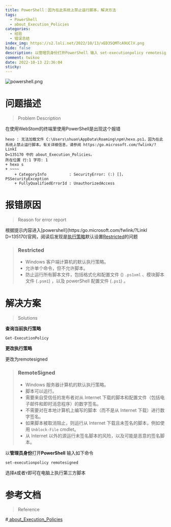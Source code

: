```yaml
---
title: PowerShell：因为在此系统上禁止运行脚本，解决方法
tags:
  - PowerShell
  - about_Execution_Policies
categories:
  - 经验
  - 错误总结
index_img: https://s2.loli.net/2022/10/13/xED35QMTcA9UClV.png
hide: false
description: 以管理员身份打开PowerShell 输入 set-executionpolicy remotesigned
comment: twikoo
date: 2022-10-13 22:36:04
sticky:
---
```


![powershell.png](https://s2.loli.net/2022/10/13/xED35QMTcA9UClV.png)

# 问题描述

> Problem Description

在使用WebStom的终端里使用PowerShell是出现这个报错

```shell
hexo : 无法加载文件 C:\Users\shuan\AppData\Roaming\npm\hexo.ps1，因为在此系统上禁止运行脚本。有关详细信息，请参阅 https:/go.microsoft.com/fwlink/?LinkI
D=135170 中的 about_Execution_Policies。
所在位置 行:1 字符: 1
+ hexo s
+ ~~~~
    + CategoryInfo          : SecurityError: (:) []，PSSecurityException
    + FullyQualifiedErrorId : UnauthorizedAccess

```

# 报错原因

> Reason for error report

根据提示内容进入[powershell](https:/go.microsoft.com/fwlink/?LinkI
D=135170)官网，阅读后发现是[执行策略](https://learn.microsoft.com/zh-cn/powershell/module/microsoft.powershell.core/about/about_execution_policies?view=powershell-7.2)默认设置[Restricted](https://learn.microsoft.com/zh-cn/powershell/module/microsoft.powershell.core/about/about_execution_policies?view=powershell-7.2#restricted)的问题

> ### Restricted
>
> - Windows 客户端计算机的默认执行策略。
> - 允许单个命令，但不允许脚本。
> - 防止运行所有脚本文件，包括格式化和配置文件 () `.ps1xml` 、模块脚本文件 (`.psm1`) ，以及 powerShell 配置文件 (`.ps1`) 。

# 解决方案

> Solutions

**查询当前执行策略**

```
Get-ExecutionPolicy
```

**更改执行策略**

更改为remotesigned

> ### RemoteSigned
>
> - Windows 服务器计算机的默认执行策略。
> - 脚本可以运行。
> - 需要来自受信任的发布者对从 Internet 下载的脚本和配置文件（包括电子邮件和即时消息程序）的数字签名。
> - 不需要对在本地计算机上编写的脚本（而不是从 Internet 下载）进行数字签名。
> - 如果脚本被取消阻止，则运行从 Internet 下载且未签名的脚本，例如使用 `Unblock-File` cmdlet。
> - 从 Internet 以外的源运行未签名脚本的风险，以及可能是恶意的签名脚本。

以**管理员身份**打开**PowerShell** 输入如下命令

```
set-executionpolicy remotesigned
```

选择`A`或者`Y`即可在电脑上执行第三方脚本

# 参考文档

> Reference

#[ about_Execution_Policies](https://learn.microsoft.com/zh-cn/powershell/module/microsoft.powershell.core/about/about_execution_policies?view=powershell-7.2#restricted)
